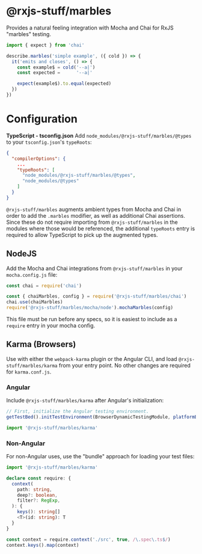 # @rxjs-stuff/marbles

Provides a natural feeling integration with Mocha and Chai for RxJS "marbles" testing.

```typescript
import { expect } from 'chai'

describe.marbles('simple example', ({ cold }) => {
  it('emits and closes', () => {
    const example$ = cold('--a|')
    const expected =      '--a|'

    expect(example$).to.equal(expected)
  })  
}) 
```

# Configuration

**TypeScript - tsconfig.json**
Add `node_modules/@rxjs-stuff/marbles/@types` to your `tsconfig.json`'s `typeRoots`:

```json
{
  "compilerOptions": {
    ...
    "typeRoots": [
      "node_modules/@rxjs-stuff/marbles/@types",
      "node_modules/@types"
    ] 
  }
}
```

`@rxjs-stuff/marbles` augments ambient types from Mocha and Chai in order to add the `.marbles`
modifier, as well as additional Chai assertions. Since these do not require importing from
`@rxjs-stuff/marbles` in the modules where those would be referenced, the additional `typeRoots`
entry is required to allow TypeScript to pick up the augmented types.

## NodeJS
 
Add the Mocha and Chai integrations from `@rxjs-stuff/marbles` in your `mocha.config.js` file:

```javascript
const chai = require('chai')

const { chaiMarbles, config } = require('@rxjs-stuff/marbles/chai')
chai.use(chaiMarbles)
require('@rxjs-stuff/marbles/mocha/node').mochaMarbles(config)
```

This file must be run before any specs, so it is easiest to include as a `require` entry in your
mocha config.

## Karma (Browsers)

Use with either the `webpack-karma` plugin or the Angular CLI, and load `@rxjs-stuff/marbles/karma`
from your entry point. No other changes are required for `karma.conf.js`.

### Angular

Include `@rxjs-stuff/marbles/karma` after Angular's initialization:

```typescript
// First, initialize the Angular testing environment.
getTestBed().initTestEnvironment(BrowserDynamicTestingModule, platformBrowserDynamicTesting())

import '@rxjs-stuff/marbles/karma'
```

### Non-Angular
For non-Angular uses, use the "bundle" approach for loading your test files:

```typescript
import '@rxjs-stuff/marbles/karma'

declare const require: {
  context(
    path: string,
    deep?: boolean,
    filter?: RegExp,
  ): {
    keys(): string[]
    <T>(id: string): T
  }
}

const context = require.context('./src', true, /\.spec\.ts$/)
context.keys().map(context)
```
